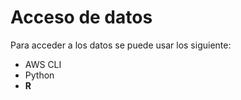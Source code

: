 # Acceso de datos

Para acceder a los datos se puede usar los siguiente:

* AWS CLI
* Python
* **R**

